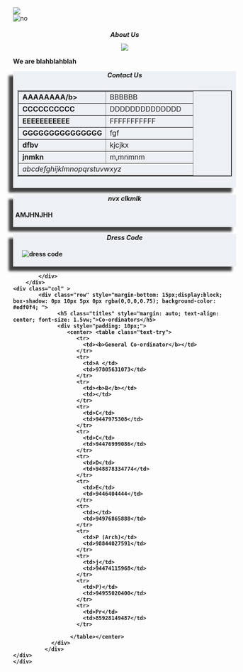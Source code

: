 <!DOCTYPE html>
<html>
<head>
	<title>Pravasi Drugs and Surgicals</title>
	<link rel="stylesheet" type="text/css" href="assets/css/style.css" crossorigin="anonymous">
</head>
<body>
	<div class="container">
		<div class="row">
			<img class="img-fluid container" src="assets/images/annual graduation.webp">
		</div>
		<div class="row">
    		<div class="col">
      			<img alt="no" class="img-fluid shadow-try" src="assets/images/INVITATION.webp">
    		</div>
    		<div class="col-6">
  				<h2 class="titles" style="text-align: center; font-size: 1.5vw; font-style: oblique;">About Us</h2>
  				<center><img class="img-fluid" src="assets/images/guest.webp">
  				</center>	
  				<div class="container-fluid">
            <p class="text-wrap" style="font-size: 1.5vw; text-align: justify; margin-top: 15px;"><b>We are blahblahblah</p>
          </div>  
      </div>
    		<div class="col" >
      			<div class="row" style="margin-bottom: 15px;display:block; box-shadow: -10px 10px 5px 0px rgba(0,0,0,0.75); background-color: #edf0f4;">
            			<h5 class="titles" style="margin: auto; text-align: center; font-size: 1.5vw;">Contact Us</h5>
                  	<div style="padding: 10px;">
                      <table class="text-try" border="2px">
                        <tr>
                          <td style="width: 50%"><b>AAAAAAAA/b></td>
                          <td>BBBBBB</td>
                        </tr>
                        <tr>
                          <td><b>CCCCCCCCCC</td>
                          <td>DDDDDDDDDDDDDD</td>  
                        </tr>
                        <tr>
                          <td><b>EEEEEEEEEEE</b></td>
                          <td>FFFFFFFFFFF</td>
                        </tr>
                        <tr>
                          <td><b>GGGGGGGGGGGGGGG</b></td>
                          <td>fgf</td>
                        </tr>
                        <tr>
                          <td><b>dfbv</b></td>
                          <td>kjcjkx</td>
                        </tr>
                        <tr>
                          <td><b>jnmkn</b></td>
                          <td>m,mnmnm</td>
                        </tr>
                        <tr>
                          <td colspan="2"><i>abcdefghijklmnopqrstuvwxyz</i></td>
                        </tr>
                      </table>
                </div>
          		</div>
          		<div class="row" style="margin-bottom: 15px;display:block; box-shadow: -10px 10px 5px 0px rgba(0,0,0,0.75); background-color: #edf0f4;">
    				    <h5 class="titles" style="margin: auto; text-align: center;  font-size: 1.5vw;">nvx clkmlk</h5>
    				    <div style="padding: 5px; font-size: 1.5vw;"><p class="text-try"><b> AMJHNJHH</b></p></div>
         			</div>
         		 <div class="row" style="margin-bottom: 15px;display:block; box-shadow: -10px 10px 5px 0px rgba(0,0,0,0.75); background-color: #edf0f4;">
    				    <h5 class="titles" style="margin: auto; text-align: center;  font-size: 1.5vw;">Dress Code</h5>
    					   <img class="img-fluid" style="padding: 20px;"src="assets/images/dress code.webp" alt="dress code">
         			</div>
          		
    		</div>
		</div> 
    <div class="col" >
            <div class="row" style="margin-bottom: 15px;display:block; box-shadow: 0px 10px 5px 0px rgba(0,0,0,0.75); background-color: #edf0f4; ">
                  <h5 class="titles" style="margin: auto; text-align: center; font-size: 1.5vw;">Co-ordinators</h5>
                  <div style="padding: 10px;">
                     <center> <table class="text-try">
                        <tr>
                          <td><b>General Co-ordinator</b></td>
                        </tr>
                        <tr>
                          <td>A </td>
                          <td>97805631073</td>  
                        </tr>
                        <tr>
                          <td><b>B</b></td>
                          <td></td>
                        </tr>
                        <tr>
                          <td>C</td>
                          <td>9447975308</td>  
                        </tr>
                        <tr>
                          <td>C</td>
                          <td>94476999086</td>
                        </tr>
                        <tr>
                          <td>D</td>
                          <td>948878334774</td>
                        </tr>
                        <tr>
                          <td>E</td>
                          <td>9446404444</td>
                        </tr>
                        <tr>
                          <td></td>
                          <td>94976865888</td>
                        </tr>
                        <tr>
                          <td>P (Arch)</td>
                          <td>98844027591</td>
                        </tr>
                        <tr>
                          <td>j</td>
                          <td>94474115968</td>
                        </tr>
                        <tr>
                          <td>P)</td>
                          <td>94955020400</td>
                        </tr>
                        <tr>
                          <td>Pr</td>
                          <td>85928149487</td>
                        </tr>
        
                      </table></center>
                </div>
              </div>
  	</div>   
	</div>	
</div>
</body>
</html>

